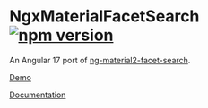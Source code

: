 # NgxMaterialFacetSearch [![npm version](https://badge.fury.io/js/@drsutphin%2Fngx-mat-facet-search.svg)](https://badge.fury.io/js/@drsutphin%2Fngx-mat-facet-search)
An Angular 17 port of [ng-material2-facet-search](https://github.com/fdeniz/ng-material2-facet-search).

[Demo](https://128keaton.github.io/NgxMatFacetSearch/)

[Documentation](https://github.com/drsutphin/NgxMatFacetSearch)
